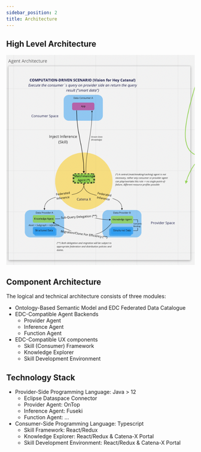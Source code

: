 ```yaml
---
sidebar_position: 2
title: Architecture
---
```


## High Level Architecture
![Architecture High-Level](/img/knowledge_agent_architecture.png)

## Component Architecture
The logical and technical architecture consists of three modules:
- Ontology-Based Semantic Model and EDC Federated Data Catalogue
- EDC-Compatible Agent Backends
   - Provider Agent 
   - Inference Agent
   - Function Agent
- EDC-Compatible UX components
  - Skill (Consumer) Framework 
  - Knowledge Explorer
  - Skill Development Environment

## Technology Stack
- Provider-Side Programming Language: Java > 12
  - Eclipse Dataspace Connector
  - Provider Agent: OnTop
  - Inference Agent: Fuseki
  - Function Agent: ...
- Consumer-Side Programming Language: Typescript
  - Skill Framework: React/Redux
  - Knowledge Explorer: React/Redux & Catena-X Portal
  - Skill Development Environment: React/Redux & Catena-X Portal